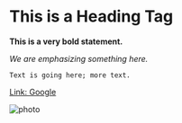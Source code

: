 # This is a Heading Tag

**This is a very bold statement.**

*We are emphasizing something here.*

```
Text is going here; more text.
```

[Link: Google](http://www.google.com)

![photo](https://github.com/DavidOKeefe/phase-0-gps-1/blob/master/hangout_snapshot_0.jpg)